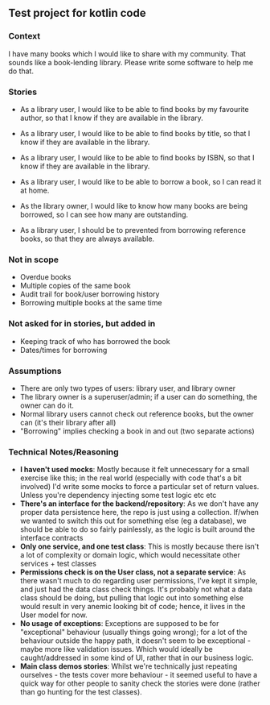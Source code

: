 ## Test project for kotlin code

### Context

I have many books which I would like to share with my community. That sounds like a book-lending library. Please write some software to help me do that.


### Stories

- As a library user, I would like to be able to find books by my favourite author, so that I know if they are available in the library.

- As a library user, I would like to be able to find books by title, so that I know if they are available in the library.

- As a library user, I would like to be able to find books by ISBN, so that I know if they are available in the library.

- As a library user, I would like to be able to borrow a book, so I can read it at home.

- As the library owner, I would like to know how many books are being borrowed, so I can see how many are outstanding.

- As a library user, I should be to prevented from borrowing reference books, so that they are always available.

### Not in scope

- Overdue books
- Multiple copies of the same book
- Audit trail for book/user borrowing history
- Borrowing multiple books at the same time

### Not asked for in stories, but added in

- Keeping track of who has borrowed the book
- Dates/times for borrowing

### Assumptions
- There are only two types of users: library user, and library owner
- The library owner is a superuser/admin; if a user can do something, the owner can do it. 
- Normal library users cannot check out reference books, but the owner can (it's their library after all)
- "Borrowing" implies checking a book in and out (two separate actions)

### Technical Notes/Reasoning
- **I haven't used mocks**: Mostly because it felt unnecessary for a small exercise like this; in the real world (especially with code that's
a bit involved) I'd write some mocks to force a particular set of return values. Unless you're dependency injecting
some test logic etc etc
- **There's an interface for the backend/repository**: As we don't have any proper data persistence here, the repo is 
just using a collection. If/when we wanted to switch this out for something else (eg a database), we should be able to 
do so fairly painlessly, as the logic is built around the interface contracts
- **Only one service, and one test class**: This is mostly because there isn't a lot of complexity or domain logic, 
which would necessitate other services + test classes
- **Permissions check is on the User class, not a separate service**: As there wasn't much to do regarding user 
permissions, I've kept it simple, and just had the data class check things. It's probably not what a data class should
be doing, but pulling that logic out into something else would result in very anemic looking bit of code; hence, it 
lives in the User model for now. 
- **No usage of exceptions**: Exceptions are supposed to be for "exceptional" behaviour (usually things going wrong); 
for a lot of the behaviour outside the happy path, it doesn't seem to be exceptional - maybe more like validation 
issues. Which would ideally be caught/addressed in some kind of UI, rather that in our business logic.
- **Main class demos stories**: Whilst we're technically just repeating ourselves - the tests cover more behaviour - 
it seemed useful to have a quick way for other people to sanity check the stories were done (rather than go hunting for
the test classes).